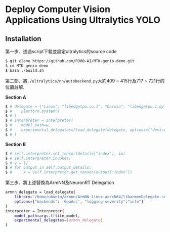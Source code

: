 # Deploy Computer Vision Applications Using Ultralytics YOLO

## Installation
第一步、透過script下載並設定ultralytics的source code
```bash
$ git clone https://github.com/R300-AI/MTK-genio-demo.git
$ cd MTK-genio-demo
$ bash ./build.sh
```

第二部、將`./ultralytics/nn/autobackend.py`大約409 ~ 415行及717 ~ 721行的位置註解.

  **Section A**
  ```bash
  $ # delegate = {"Linux": "libedgetpu.so.1", "Darwin": "libedgetpu.1.dylib", "Windows": "edgetpu.dll"}[
  $ #    platform.system()
  $ # ]
  $ # interpreter = Interpreter(
  $ #    model_path=w,
  $ #    experimental_delegates=[load_delegate(delegate, options={"device": device})],
  $ # )
  ```
  **Section B**
  ```bash
  $ # self.interpreter.set_tensor(details["index"], im)
  $ # self.interpreter.invoke()
  $ # y = []
  $ # for output in self.output_details:
  $ #     x = self.interpreter.get_tensor(output["index"])
  ```

第三步、將上述替換為ArmNN及NeuronRT Delegation


  ```bash
  armnn_delegate = load_delegate(
      library="/home/ubuntu/armnn/ArmNN-linux-aarch64/libarmnnDelegate.so",
      options={"backends": 'GpuAcc', "logging-severity":"info"}
  )
  interpreter = Interpreter(
      model_path=args.tflite_model, 
      experimental_delegates=[armnn_delegate]
  )    
  ```
